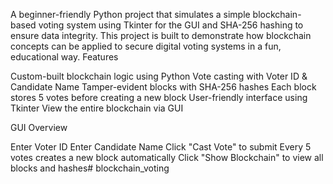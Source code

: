 A beginner-friendly Python project that simulates a simple blockchain-based voting system using Tkinter for the GUI and SHA-256 hashing to ensure data integrity. This project is built to demonstrate how blockchain concepts can be applied to secure digital voting systems in a fun, educational way.
Features

Custom-built blockchain logic using Python
Vote casting with Voter ID & Candidate Name
Tamper-evident blocks with SHA-256 hashes
Each block stores 5 votes before creating a new block
User-friendly interface using Tkinter
View the entire blockchain via GUI

GUI Overview

Enter Voter ID
Enter Candidate Name
Click "Cast Vote" to submit
Every 5 votes creates a new block automatically
Click "Show Blockchain" to view all blocks and hashes# blockchain_voting

